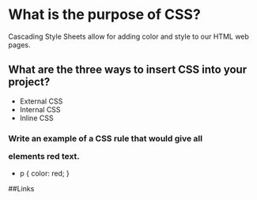# What is the purpose of CSS?

Cascading Style Sheets allow for adding color and style to our HTML web pages.

## What are the three ways to insert CSS into your project?

- External CSS
- Internal CSS
- Inline CSS

### Write an example of a CSS rule that would give all <p> elements red text.

- p {
  color: red;
}

##Links

